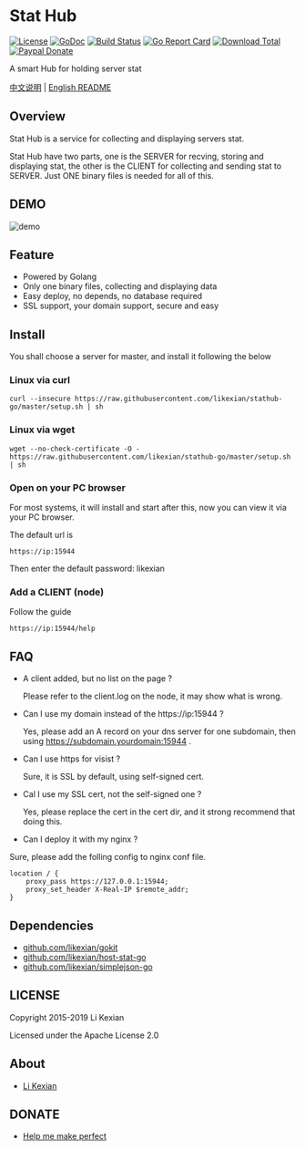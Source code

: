 # Stat Hub

[![License](https://img.shields.io/badge/license-Apache%202.0-blue.svg)](LICENSE)
[![GoDoc](https://godoc.org/github.com/likexian/stathub-go?status.svg)](https://godoc.org/github.com/likexian/stathub-go)
[![Build Status](https://travis-ci.org/likexian/stathub-go.svg?branch=master)](https://travis-ci.org/likexian/stathub-go)
[![Go Report Card](https://goreportcard.com/badge/github.com/likexian/stathub-go)](https://goreportcard.com/report/github.com/likexian/stathub-go)
[![Download Total](https://img.shields.io/github/downloads/likexian/stathub-go/total.svg)](https://github.com/likexian/stathub-go/releases)
[![Paypal Donate](https://img.shields.io/badge/donate-PayPal-green.svg)](https://www.paypal.com/cgi-bin/webscr?cmd=_s-xclick&hosted_button_id=VXJZTJEZTLUM8)

A smart Hub for holding server stat

[中文说明](README-ZH.md) | [English README](README.md)

## Overview

Stat Hub is a service for collecting and displaying servers stat.

Stat Hub have two parts, one is the SERVER for recving, storing and displaying stat, the other is the CLIENT for collecting and sending stat to SERVER. Just ONE binary files is needed for all of this.

## DEMO

![demo](doc/demo.png)

## Feature

- Powered by Golang
- Only one binary files, collecting and displaying data
- Easy deploy, no depends, no database required
- SSL support, your domain support, secure and easy

## Install

You shall choose a server for master, and install it following the below

### Linux via curl

    curl --insecure https://raw.githubusercontent.com/likexian/stathub-go/master/setup.sh | sh

### Linux via wget

    wget --no-check-certificate -O - https://raw.githubusercontent.com/likexian/stathub-go/master/setup.sh | sh

### Open on your PC browser

For most systems, it will install and start after this, now you can view it via your PC browser.

The default url is

    https://ip:15944

Then enter the default password: likexian

### Add a CLIENT (node)

Follow the guide

    https://ip:15944/help

## FAQ

- A client added, but no list on the page ?

    Please refer to the client.log on the node, it may show what is wrong.

- Can I use my domain instead of the https://ip:15944 ?

    Yes, please add an A record on your dns server for one subdomain, then using https://subdomain.yourdomain:15944 .

- Can I use https for visist ?

    Sure, it is SSL by default, using self-signed cert.

- Cal I use my SSL cert, not the self-signed one ?

    Yes, please replace the cert in the cert dir, and it strong recommend that doing this.

- Can I deploy it with my nginx ?

Sure, please add the folling config to nginx conf file.

    location / {
        proxy_pass https://127.0.0.1:15944;
        proxy_set_header X-Real-IP $remote_addr;
    }

## Dependencies

- [github.com/likexian/gokit](https://github.com/likexian/gokit)
- [github.com/likexian/host-stat-go](https://github.com/likexian/host-stat-go)
- [github.com/likexian/simplejson-go](https://github.com/likexian/simplejson-go)

## LICENSE

Copyright 2015-2019 Li Kexian

Licensed under the Apache License 2.0

## About

- [Li Kexian](https://www.likexian.com/)

## DONATE

- [Help me make perfect](https://www.likexian.com/donate/)
